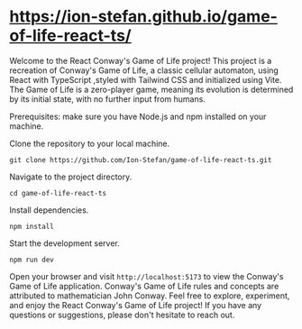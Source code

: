 # https://ion-stefan.github.io/game-of-life-react-ts/

Welcome to the React Conway's Game of Life project! This project is a recreation of Conway's Game of Life, a classic cellular automaton, using React with TypeScript ,styled with Tailwind CSS and initialized using Vite. The Game of Life is a zero-player game, meaning its evolution is determined by its initial state, with no further input from humans.


Prerequisites: make sure you have Node.js and npm installed on your machine.

Clone the repository to your local machine.

```
git clone https://github.com/Ion-Stefan/game-of-life-react-ts.git
```
Navigate to the project directory.

```
cd game-of-life-react-ts
```

Install dependencies.

```
npm install
```

Start the development server.

```
npm run dev
```

Open your browser and visit `http://localhost:5173` to view the Conway's Game of Life application.
Conway's Game of Life rules and concepts are attributed to mathematician John Conway.
Feel free to explore, experiment, and enjoy the React Conway's Game of Life project! If you have any questions or suggestions, please don't hesitate to reach out. 

